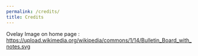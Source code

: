 ```yaml
---
permalink: /credits/
title: Credits
---
```


Ovelay Image on home page : https://upload.wikimedia.org/wikipedia/commons/1/14/Bulletin_Board_with_notes.svg


